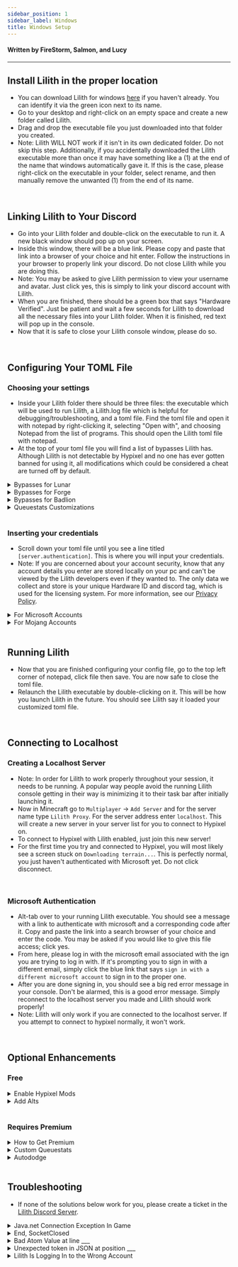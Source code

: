 ```yaml
---
sidebar_position: 1
sidebar_label: Windows
title: Windows Setup
---
```


<!--- Contributors: --->
<!--- Salmon (https://github.com/Scherso) for a formatting template --->
<!--- FireStorm (FireStorm#1000) for writing the majority of the instructions--->
<!--- Lucy (Lucyyy#9979) for fixing formatting and grammar--->
<!--- Anyone is free to use any part of this guide for their own usage with the stipulation all contributors above must be credited --->

<!--- Authors --->
<h4>

  Written by FireStorm, Salmon, and Lucy

</h4>

---

## Install Lilith in the proper location
- You can download Lilith for windows [here][LilithDownload] if you haven't already. 
You can identify it via the green icon next to its name.
- Go to your desktop and right-click on an empty space and create a new folder called Lilith.
- Drag and drop the executable file you just downloaded into that folder you created. 
- Note: Lilith WILL NOT work if it isn't in its own dedicated folder. Do not skip this step. 
Additionally, if you accidentally downloaded the Lilith executable more than once it may have something like a (1)
at the end of the name that windows automatically gave it. If this is the case, 
please right-click on the executable in your folder, select rename, 
and then manually remove the unwanted (1) from the end of its name.

<br />

## Linking Lilith to Your Discord
- Go into your Lilith folder and double-click on the executable to run it. 
A new black window should pop up on your screen.
- Inside this window, there will be a blue link. 
Please copy and paste that link into a browser of your choice and hit enter. 
Follow the instructions in your browser to properly link your discord. Do not close Lilith while you are doing this.
- Note: You may be asked to give Lilith permission to view your username and avatar. 
Just click yes, this is simply to link your discord account with Lilith. 
- When you are finished, there should be a green box that says "Hardware Verified". 
Just be patient and wait a few seconds for Lilith to download all the necessary files into your Lilith folder. 
When it is finished, red text will pop up in the console.
- Now that it is safe to close your Lilith console window, please do so.

<br />

## Configuring Your TOML File

### Choosing your settings
- Inside your Lilith folder there should be three files: the executable which will be used to run Lilith, 
a Lilith.log file which is helpful for debugging/troubleshooting, and a toml file. 
Find the toml file and open it with notepad by right-clicking it, 
selecting "Open with", and choosing Notepad from the list of programs. 
This should open the Lilith toml file with notepad.
- At the top of your toml file you will find a list of bypasses Lilith has. 
Although Lilith is not detectable by Hypixel and no one has ever gotten banned for using it, 
all modifications which could be considered a cheat are turned off by default.

<!--- Lunar Bypasses --->
<details>
  <summary>
    Bypasses for Lunar</summary>

  - To enable Freelook and AutoTextHotkey on Lunar Client for Hypixel set `lunar = false` to `lunar = true`

  - To enable 1.7 hits for better hit registration on Lunar Client set `LunarHitReg = false` to `LunarHitReg = true`

  - To enable Lunar Client staff mods like an X-ray module built into Lunar set `LunarCheats = false` to `LunarCheats = true`
  
</details>

<!--- Forge Bypasses --->
<details>
  <summary>
    Bypasses for Forge</summary>

  - To hide your forge mods list from Hypixel keep `forge = true`. 
This makes hypixel think that you are connecting through vanilla minecraft, 
which makes mods like freelook undetectable, so you can use them as you please.

</details>

<!--- Badlion Bypasses --->
<details>
  <summary>
    Bypasses for Badlion</summary>

  - To enable all disabled mods on Badlion on Hypixel set `Badlion = false` to `Badlion = true`.

</details>

<!--- Customizing Queuestats --->
<details>
  <summary>
    Queuestats Customizations</summary>

  - The default stat checking mode of Lilith is to show the overall game mode stats. 
For example, if you were to queue a solo bridge game, Lilith will show the opponent's bridge overall stats. 
If you would like to set the stat checking mode to all duels game modes overall set `overall = false` to `overall = true`. 
You will have to scroll down a bit to find this.

  - If you would like to see your own stats as well as your opponent's set `ShowOwnStats = false` to `ShowownStats = true`. 
Although, please note that this does not work for everyone all the time.

</details>

<br />

### Inserting your credentials
- Scroll down your toml file until you see a line titled `[server.authentication]`. 
This is where you will input your credentials.
- Note: If you are concerned about your account security, know that any account details you enter are stored locally
on your pc and can't be viewed by the Lilith developers even if they wanted to. 
The only data we collect and store is your unique Hardware ID and discord tag, which is used for the licensing system. 
For more information, see our [Privacy Policy][LilithDocsFAQ].

<!--- Microsoft Account Formatting --->
<details>
  <summary>
       For Microsoft Accounts</summary>

  1. **You will see** `ExampleMicrosoftAccount = ['microsoft.account.email@example.com', '', 'microsoft']`
  2. **Replace** `ExampleMicrosoftAccount` with your Minecraft Account Username, also known as your In Game Name. 
  3. **Replace** `microsoft.account.email@example.com` with your email address associated with your Microsoft Account.
  
     **Note: do NOT replace** `microsoft` or the blank field `''` with any other text.
  
</details>

<!--- Mojang Account Formatting --->
<details>
  <summary>
       For Mojang Accounts</summary>

  1. You will see `ExampleMojangAccount = ['mojang.account.email@example.com', 'password goes here!']`
  2. **Replace** `ExampleMojangAccount` with your Minecraft Account Username, also known as your In Game Name.
  3. **Replace** `mojang.account.email@example.com` with your email address associated with your Mojang Account.
  4. **Replace** `password goes here!` with the password you use to log into your Mojang Account.
  
</details>

<br />

## Running Lilith
- Now that you are finished configuring your config file, go to the top left corner of notepad, click file then save. 
You are now safe to close the toml file.
- Relaunch the Lilith executable by double-clicking on it. This will be how you launch Lilith in the future. 
You should see Lilith say it loaded your customized toml file.

<br />

## Connecting to Localhost

### Creating a Localhost Server
- Note: In order for Lilith to work properly throughout your session, it needs to be running. 
A popular way people avoid the running Lilith console getting in their way 
is minimizing it to their task bar after initially launching it.
- Now in Minecraft go to `Multiplayer` -> `Add Server` and for the server name type `Lilith Proxy`. 
For the server address enter `localhost`. 
This will create a new server in your server list for you to connect to Hypixel on. 
- To connect to Hypixel with Lilith enabled, just join this new server!
- For the first time you try and connected to Hypixel, you will most likely see a screen stuck on `Downloading terrain...`. 
This is perfectly normal, you just haven't authenticated with Microsoft yet. Do not click disconnect.

<br/>

### Microsoft Authentication
- Alt-tab over to your running Lilith executable. 
You should see a message with a link to authenticate with microsoft and a corresponding code after it. 
Copy and paste the link into a search browser of your choice and enter the code. 
You may be asked if you would like to give this file access; click yes. 
- From here, please log in with the microsoft email associated with the ign you are trying to log in with. 
If it's prompting you to sign in with a different email, simply click the blue link that says 
`sign in with a different microsoft account` to sign in to the proper one. 
- After you are done signing in, you should see a big red error message in your console. 
Don't be alarmed, this is a good error message. Simply reconnect to the localhost server you made and Lilith should work properly!
- Note: Lilith will only work if you are connected to the localhost server. 
If you attempt to connect to hypixel normally, it won't work.

<br/>

## Optional Enhancements

### Free

<!--- Hypixel Mods Enable --->
<details>
  <summary>
    Enable Hypixel Mods</summary>
  

  1. Ensure Lilith, Lunar, and all files relating to Minecraft are closed. 
Also ensure the Lunar Enable bypasses are off. 
You can do this by settings `lunar = true` to `lunar = false` in your config, if it isn't already `false`. 
  Note: If you need to use Lunar Enable we recommend using [Lunar Client QT][LunarClientQT], 
an open source custom launcher for Lunar. 
It lets you add custom mods to Lunar called agents that are similar to forge mods in nature. 
Please note most forge mods won't work with it, as the only agents that will work with it are specially written ones 
made in [Java Byte Code][JavaByteCode]. Popular agents include an unlocker for Lunar+, every emote, and every cosmetic, 
similar Lunar bypasses to the ones Lilith offers, and a customizable hurt-camera.
  2. Find the search icon/bar at the bottom of your screen and type Notepad into the searchbar; 
you should see the Notepad app pop up as an option. DO NOT open it yet.
  3. Right-click on it ad select Run as Administrator. 
You'll be asked if you want to "allow this app to make changes to your device?". Click Yes.
  4. Now that you are running Notepad as an admin, in the top right of the window click File then Open.
  5. Navigate to `C:` -> `Windows` -> `System32` -> `drivers` -> `etc`. This folder may appear blank at first. 
To show all files, click the dropdown box in the bottom-right of file explorer titled 
`Text Documents .txt`, then select `All Files`.
  6. **Double-Click** on hosts to open it. You may see several lines starting with `#`. 
Create a new line at the very bottom of the file below all the lines starting with `#`.
  7. Paste the following into that bottom line: `127.0.0.1 hypixel.net.hypixel.io`. 
Next, save your hosts file and close it.
  8. Relaunch Lilith and Lunar like normal.
  9. **Change** Your Lilith/localhost server address from `localhost` to `hypixel.net.hypixel.io` before connecting.

</details>

<!--- Adding Alts --->
<details>
  <summary>
    Add Alts</summary>

  **Note: Lilith WILL NOT support Mojang accounts in 1.0**
  1. Ensure Lilith and Lunar are closed.
  2. Navigate to the TOML file in your Lilith folder where you previously entered the details of your main minecraft account.
Scroll down to the `[server.authentication]` portion of your TOML file. 
You should see the place where you entered you main's details. 
You are going to enter your alt's details following the exact same formatting you used for your main.
  3. Copy the entire line with your main's details to your clipboard by pressing `ctrl` + `c`
  4. Create a new line right underneath the line with your main's details. 
Paste the line you just copied into this new line.
  5. Replace the ign and email portions in this new line with your alts details 
following the same formatting rules you did with your main.
  6. Save your toml file and close it. Launch Lilith and Minecraft. 
In Minecraft, sign in to your alt and connect to the Lilith localhost server.
  7. Just like you did with your main, authenticate with Microsoft with the email associated with the ign 
you are trying to log in with. You may have to click on 
`sign in with a different microsoft account` to choose the right email to sign in with.
  8. To add more alts just follow the above steps to add a new alt on each line 
and authenticating each one with microsoft one by one.

</details>

<br/>

### Requires Premium

<!--- Acquiring Premium --->
<details>
  <summary>
    How to Get Premium</summary>

  - If you would like to purchase premium please DM an admin or developer. 
You can contact us via the [Lilith Discord Server][LilithDiscord]. 
Licenses are $10 for lifetime access to all Lilith premium updates and features. 
Server boosters will also receive 1 month of premium for each month they boost the server.

</details>

<!--- One-line Stats --->
<details>
  <summary>
    Custom Queuestats</summary>

  Note: This feature has been temporarily **DISABLED** until 1.0 releases.

  <br/>

</details>

<!--- Autododge --->
<details>
  <summary>
    Autododge</summary>

  Note: This feature has been temporarily **DISABLED** until 1.0 releases.

</details>

<br/>

## Troubleshooting
- If none of the solutions below work for you, please create a ticket in the [Lilith Discord Server][LilithDiscord].

<!--- Lilith Not Running --->
<details>
  <summary>
    Java.net Connection Exception In Game</summary>

  - When you connected to localhost you didn't make sure to have Lilith running while you were doing so. Please launch Lilith and keep it running while you are connected to localhost.

</details>

<!--- Socket Closed --->
<details>
  <summary>
    End, SocketClosed</summary>

  - You have not added your details to your TOML file, or if you have, they were added improperly. Please see the examples above in the `Inserting Your Credentials` section fo this guide to ensure you entered your details properly.
  - Note: If you are changing your TOML file, be sure to save it and relaunch Lilith to load your changes properly. 

</details>

<!--- TOML Syntax Error --->
<details>
  <summary>
    Bad Atom Value at line ___</summary>

  - You didn't format your TOML file properly according to the `Inserting Your Credentials` section in the guide and Lilith is rejecting the improper formatting. Please see the examples above to ensure it is formatted correctly.
  - Note: If you are changing your TOML file, be sure to save it and relaunch Lilith to load your changes properly.

</details>

<!--- TOML Syntax Error --->
<details>
  <summary>
    Unexpected token in JSON at position ___</summary>

  - You didn't format your TOML file properly according to the `Inserting Your Credentials` section in the guide and Lilith is rejecting the improper formatting. Please see the examples above to ensure it is formatted correctly.
  Note: If you are changing your TOML file, be sure to save it and relaunch Lilith to load your changes properly.

</details>

<!--- Wrong Account Authentication Fix --->
<details>
  <summary>
    Lilith Is Logging In to the Wrong Account</summary>

  - When you were authenticating either a main or an alt with Microsoft you accidentally signed in with a Microsoft account that was not associated with the ign you were trying to log in with.
  1. Close Lilith and Minecraft
  2. Navigate to your `.Minecraft` folder by typing `%Appdata%` into the searchbar at the bottom of your screen and then finding `.Minecraft`.
  3. Find the JSON cache files that start with a bunch of random characters and delete them. There should be 3 of these per account you use.
  4. Relaunch both Lilith and Minecraft and reauthenticate with Microsoft on each account. Remember to authenticate each ign with the **proper** Microsoft account associated with it. You may have to click `sign in with a different Microsoft account` to do so.

</details>

<!--- Links --->
[LilithDownload]: https://github.com/GhqstMC/LilithReleases/releases/download/0.6.0-alpha.3/lilith-win-0-6-0-alpha-3.exe
[LunarClientQT]: https://github.com/Nilsen84/lunar-client-qt
[JavaByteCode]: https://en.wikipedia.org/wiki/Java_bytecode
[LilithDiscord]: https://discord.gg/lilith
[LilithDocsFAQ]: https://docs.lilithmod.xyz/#/FAQ
